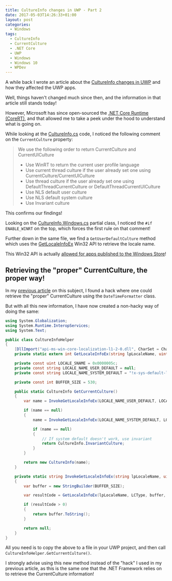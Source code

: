 ```yaml
---
title: CultureInfo changes in UWP - Part 2
date: 2017-05-03T14:26:33+01:00
layout: post
categories:
  - Windows
tags:
  - CultureInfo
  - CurrentCulture
  - .NET Core
  - UWP
  - Windows
  - Windows 10
  - WPDev
---
```

A while back I wrote an article about the [CultureInfo changes in UWP](https://www.pedrolamas.com/2015/11/02/cultureinfo-changes-in-uwp/) and how they affected the UWP apps.

Well, things haven't changed much since then, and the information in that article still stands today!

However, Microsoft has since open-sourced the [.NET Core Runtime (CoreRT)](https://github.com/dotnet/corert), and that allowed me to take a peek under the hood to understand what is going on.

While looking at the [CultureInfo.cs](https://github.com/dotnet/corert/blob/master/src/System.Private.CoreLib/src/System/Globalization/CultureInfo.cs#L399) code, I noticed the following comment on the `CurrentCulture` property:

> We use the following order to return CurrentCulture and CurrentUICulture
>
> * Use WinRT to return the current user profile language
> * Use current thread culture if the user already set one using CurrentCulture/CurrentUICulture
> * Use thread culture if the user already set one using DefaultThreadCurrentCulture or DefaultThreadCurrentUICulture
> * Use NLS default user culture
> * Use NLS default system culture
> * Use Invariant culture

This confirms our findings!

Looking on the [CultureInfo.Windows.cs](https://github.com/dotnet/corert/blob/master/src/System.Private.CoreLib/src/System/Globalization/CultureInfo.Windows.cs) partial class, I noticed the `#if ENABLE_WINRT` on the top, which forces the first rule on that comment!

Further down in the same file, we find a `GetUserDefaultCulture` method which uses the [GetLocaleInfoEx](https://msdn.microsoft.com/en-us/library/windows/desktop/dd318103.aspx) Win32 API to retrieve the locale name.

This Win32 API is actually [allowed for apps published to the Windows Store](https://msdn.microsoft.com/en-us/library/windows/apps/mt644399.aspx#_api-ms-win-core-localization-l1-2-1.dll)!

## Retrieving the "proper" CurrentCulture, the proper way!

In my [previous article](https://www.pedrolamas.com/2015/11/02/cultureinfo-changes-in-uwp/) on this subject, I found a hack where one could retrieve the "proper" CurrentCulture using the `DateTimeFormatter` class.

But with all this new information, I have now created a non-hacky way of doing the same:

```csharp
using System.Globalization;
using System.Runtime.InteropServices;
using System.Text;

public class CultureInfoHelper
{
    [DllImport("api-ms-win-core-localization-l1-2-0.dll", CharSet = CharSet.Unicode)]
    private static extern int GetLocaleInfoEx(string lpLocaleName, uint LCType, StringBuilder lpLCData, int cchData);

    private const uint LOCALE_SNAME = 0x0000005c;
    private const string LOCALE_NAME_USER_DEFAULT = null;
    private const string LOCALE_NAME_SYSTEM_DEFAULT = "!x-sys-default-locale";

    private const int BUFFER_SIZE = 530;

    public static CultureInfo GetCurrentCulture()
    {
        var name = InvokeGetLocaleInfoEx(LOCALE_NAME_USER_DEFAULT, LOCALE_SNAME);

        if (name == null)
        {
            name = InvokeGetLocaleInfoEx(LOCALE_NAME_SYSTEM_DEFAULT, LOCALE_SNAME);

            if (name == null)
            {
                // If system default doesn't work, use invariant
                return CultureInfo.InvariantCulture;
            }
        }

        return new CultureInfo(name);
    }

    private static string InvokeGetLocaleInfoEx(string lpLocaleName, uint LCType)
    {
        var buffer = new StringBuilder(BUFFER_SIZE);

        var resultCode = GetLocaleInfoEx(lpLocaleName, LCType, buffer, BUFFER_SIZE);

        if (resultCode > 0)
        {
            return buffer.ToString();
        }

        return null;
    }
}
```

All you need is to copy the above to a file in your UWP project, and then call `CultureInfoHelper.GetCurrentCulture()`.

I strongly advise using this new method instead of the "hack" I used in my previous article, as this is the same one that the .NET Framework relies on to retrieve the CurrentCulture information!

